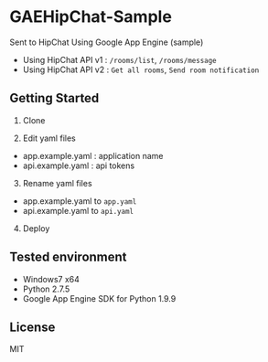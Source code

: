 GAEHipChat-Sample
=================

Sent to HipChat Using Google App Engine (sample)

- Using HipChat API v1 : `/rooms/list`, `/rooms/message`
- Using HipChat API v2 : `Get all rooms`, `Send room notification`

## Getting Started

1. Clone

2. Edit yaml files
  - app.example.yaml : application name
  - api.example.yaml : api tokens

3. Rename yaml files
  - app.example.yaml to `app.yaml`
  - api.example.yaml to `api.yaml`

4. Deploy

## Tested environment
 * Windows7 x64
 * Python 2.7.5
 * Google App Engine SDK for Python 1.9.9


## License
MIT